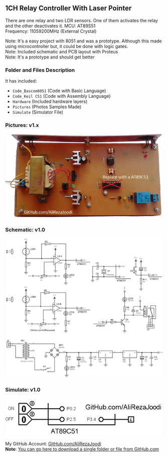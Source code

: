 ## 1CH Relay Controller With Laser Pointer
There are one relay and two LDR sensors. One of them activates the relay and the other deactivates it.
MCU:		AT89S51    
Frequency:     	11059200MHz (External Crystal)    

Note: It's a easy project with 8051 and was a prototype. Although this made using microcontroller but, it could be done with logic gates.  
Note: Included schematic and PCB layout with Proteus  
Note: It's a prototype and should get better  

### Folder and Files Description
It has included:
- `Code_Bascom8051` (Code with Basic Language)
- `Code_Keil C51` (Code with Assembly Language)
- `Hardware` (Included hardware layers)
- `Pictures` (Photos Samples Made)
- `Simulate` (Simulator File)

### Pictures: v1.x
![](Pictures/v1.x.jpg)

### Schematic: v1.0
![](Hardware/v1.0.png)

### Simulate: v1.0
![](Simulate/v1.0.png)

My GitHub Account: [GitHub.com/AliRezaJoodi](https://github.com/AliRezaJoodi)  
**Note**: [You can go here to download a single folder or file from GitHub.com](https://minhaskamal.github.io/DownGit/#/home)
